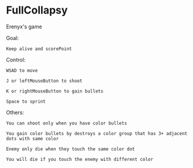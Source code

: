 # FullCollapsy
Erenyx's game

Goal:

	Keep alive and scorePoint

Control:

	WSAD to move
	
	J or leftMouseButton to shoot
	
	K or rightMouseButton to gain bullets
	
	Space to sprint
  

Others:
	
	You can shoot only when you have color bullets
	
	You gain color bullets by destroys a color group that has 3+ adjacent dots with same color
	
	Enemy only die when they touch the same color dot
	
	You will die if you touch the enemy with different color
